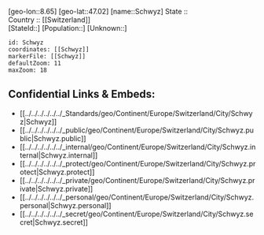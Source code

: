 ﻿---
location: [47.02,8.65] 
mapzoom: [7,12] 
mapmarker: city 
type: City
tags:
- geo/City


SpocWebEntityId: 34124
isDeleted: false
confidential: public

---
[geo-lon::8.65] 
[geo-lat::47.02] 
[name::Schwyz] 
State ::  
Country :: [[Switzerland]]  
[StateId::] 
[Population::] 
[Unknown::] 


```leaflet
id: Schwyz
coordinates: [[Schwyz]] 
markerFile: [[Schwyz]] 
defaultZoom: 11 
maxZoom: 18
```


## Confidential Links & Embeds: 
- [[../../../../../../_Standards/geo/Continent/Europe/Switzerland/City/Schwyz|Schwyz]] 
- [[../../../../../../_public/geo/Continent/Europe/Switzerland/City/Schwyz.public|Schwyz.public]] 
- [[../../../../../../_internal/geo/Continent/Europe/Switzerland/City/Schwyz.internal|Schwyz.internal]] 
- [[../../../../../../_protect/geo/Continent/Europe/Switzerland/City/Schwyz.protect|Schwyz.protect]] 
- [[../../../../../../_private/geo/Continent/Europe/Switzerland/City/Schwyz.private|Schwyz.private]] 
- [[../../../../../../_personal/geo/Continent/Europe/Switzerland/City/Schwyz.personal|Schwyz.personal]] 
- [[../../../../../../_secret/geo/Continent/Europe/Switzerland/City/Schwyz.secret|Schwyz.secret]] 
